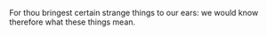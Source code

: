 For thou bringest certain strange things to our ears: we would know therefore what these things mean.
